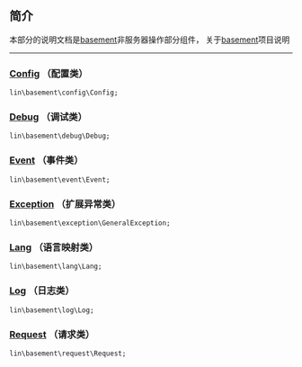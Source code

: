 简介
---
本部分的说明文档是[basement](https://github.com/linlanye/basement)非服务器操作部分组件，
关于[basement](https://github.com/linlanye/basement)项目说明




---


### [Config](config/Config.md) （配置类）
```
lin\basement\config\Config;
```

### [Debug](debug/Debug.md)      （调试类）
```
lin\basement\debug\Debug;
```

### [Event](event/Event.md)    （事件类）
```
lin\basement\event\Event;
```

### [Exception](exception/GeneralException.md) （扩展异常类）
```
lin\basement\exception\GeneralException;
```

### [Lang](lang/Lang.md) （语言映射类）
```
lin\basement\lang\Lang;
```

### [Log](log/Log.md) （日志类）
```
lin\basement\log\Log;
```

### [Request](request/Request.md) （请求类）
```
lin\basement\request\Request;
```
